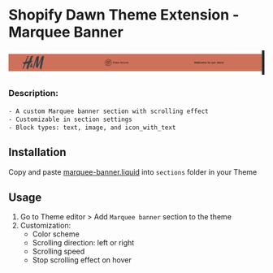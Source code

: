 # Shopify Dawn Theme Extension - Marquee Banner

![Screen recording](./assets/marquee-banner.gif)

### Description:

    - A custom Marquee banner section with scrolling effect
    - Customizable in section settings
    - Block types: text, image, and icon_with_text

## Installation

Copy and paste [marquee-banner.liquid](./sections/marquee-banner.liquid/) into `sections` folder in your Theme

## Usage

1. Go to Theme editor > Add `Marquee banner` section to the theme
2. Customization:
   - Color scheme
   - Scrolling direction: left or right
   - Scrolling speed
   - Stop scrolling effect on hover

